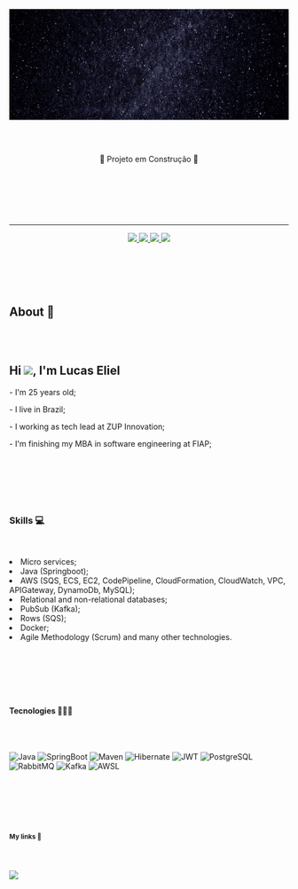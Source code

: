 
<img align="top" height="200em" src="Eliel.gif"/>

<br><br>

<p align="center">
🚧 Projeto em Construção 🚧

<br><br>
 
 <!DOCTYPE html>
 <html>
  <head>
   <meta charset="utf-8">
   <link rel="stylesheet" type="text/css" href="css/style.css">
   <meta name="viewport" content= "widh=device-width, initial-scale=1">
 <head>
  <body>
   
<br><br>
<hr size="1" width="100%" align="center" noshade>
   <p align="center">
<a href="#About">
      <img src="https://img.shields.io/badge/-About-red"/>
</a>
<a href="#Skills">
      <img src="https://img.shields.io/badge/-Skills-yellow"/>
</a>
 </a>
<a href="#Tecnologies">
      <img src="https://img.shields.io/badge/-Tecnologies-green"/>
 </a>    
 </a>
<a href="#My links">
      <img src="https://img.shields.io/badge/-My links-blue"/>
 </a>
   </p>
<br><br>
<section class="anime" id="About">
 <br><br>
 <p><h1 align="left">About 🧔</h1></p>
<br><br>

<p><h1 align="left">Hi <img src="https://raw.githubusercontent.com/kaueMarques/kaueMarques/master/hi.gif" width="30px">, I'm Lucas Eliel</h1></p>

<p align="left">
<p>- I'm 25 years old;</p>
<p>- I live in Brazil;</p>
<p>- I working as tech lead at ZUP Innovation;</p>
<p>- I'm finishing my MBA in software engineering at FIAP;</p>

<br><br>

<section class="anime" id="Skills">
 <br><br>
 <p><h1 align="left">Skills 💻</h1></p>
    <br><br>

 <li>Micro services;</li>
 <li>Java (Springboot);</li>
 <li>AWS (SQS, ECS, EC2, CodePipeline, CloudFormation, CloudWatch, VPC, APIGateway, DynamoDb, MySQL);</li>
 <li>Relational and non-relational databases;</li>
 <li>PubSub (Kafka);</li>
 <li>Rows (SQS);</li>
 <li>Docker;</li>
 <li>Agile Methodology (Scrum) and many other technologies.</li>

<br><br>

<section class="anime" id="Tecnologies">
 <br><br>
 <p><h1 align="left">Tecnologies 👨🏻‍💻</h1></p>
<br><br>
    
![Java](https://img.shields.io/badge/-Java-05122A?style=flat&logo=java)&nbsp;![SpringBoot](https://img.shields.io/badge/-SpringBoot-05122A?style=flat&logo=SpringBoot)&nbsp;![Maven](https://img.shields.io/badge/-Maven-05122A?style=flat&logo=Maven)&nbsp;![Hibernate](https://img.shields.io/badge/-Hibernate-05122A?style=flat&logo=Hibernate3&logoColor=1572B6)&nbsp;![JWT](https://img.shields.io/badge/-JWT-05122A?style=flat&logo=JWT)&nbsp;![PostgreSQL](https://img.shields.io/badge/-PostgreSQL-05122A?style=flat&logo=postgresql)&nbsp;![RabbitMQ](https://img.shields.io/badge/-RabbitMQ-05122A?style=flat&logo=RabbitMQ)&nbsp;![Kafka](https://img.shields.io/badge/-Kafka-05122A?style=flat&logo=Kafka)&nbsp;![AWSL](https://img.shields.io/badge/-AWS-05122A?style=flat&logo=aws)&nbsp;

<br><br>

<section class="anime" id="My links">
 <br><br>
 <p><h1 align="left">My links 🔗</h1></p>
<br><br>
 
 <a href="https://linktr.ee/elieltech">
      <img src="https://img.shields.io/twitter/url?label=Linktree&logo=Linktree&logoColor=green&style=social&url=https%3A%2F%2Flinktr.ee%2Felieltech"/>
</a>


<p align="left" style="background:blue">
 


<!--
**LucasEliel/LucasEliel** is a ✨ _special_ ✨ repository because its `README.md` (this file) appears on your GitHub profile.

